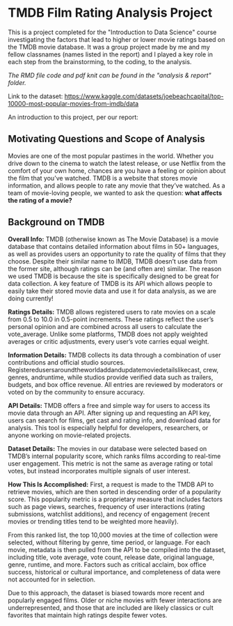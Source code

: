 # TMDB Film Rating Analysis Project

This is a project completed for the "Introduction to Data Science" course investigating the factors that lead to higher or lower movie ratings based on the TMDB movie database. It was a group project made by me and my fellow classnames (names listed in the report) and I played a key role in each step from the brainstorming, to the coding, to the analysis.

*The RMD file code and pdf knit can be found in the "analysis & report" folder.*

Link to the dataset: https://www.kaggle.com/datasets/joebeachcapital/top-10000-most-popular-movies-from-imdb/data

An introduction to this project, per our report:

## Motivating Questions and Scope of Analysis
Movies are one of the most popular pastimes in the world. Whether you drive down to the cinema to watch the latest release, or use Netflix from the comfort of your own home, chances are you have a feeling or opinion about the film that you’ve watched. TMDB is a website that stores movie information, and allows people to rate any movie that they’ve watched. As a team of movie-loving people, we wanted to ask the question: **what affects the rating of a movie?**

## Background on TMDB

**Overall Info:** TMDB (otherwise known as The Movie Database) is a movie database that contains detailed information about films in 50+ languages, as well as provides users an opportunity to rate the quality of films that they choose. Despite their similar name to IMDB, TMDB doesn’t use data from the former site, although ratings can be (and often are) similar. The reason we used TMDB is because the site is specifically designed to be great for data collection. A key feature of TMDB is its API which allows people to easily take their stored movie data and use it for data analysis, as we are doing currently!

**Ratings Details:** TMDB allows registered users to rate movies on a scale from 0.5 to 10.0 in 0.5-point increments. These ratings reflect the user’s personal opinion and are combined across all users to calculate the vote_average. Unlike some platforms, TMDB does not apply weighted averages or critic adjustments, every user’s vote carries equal weight.

**Information Details:** TMDB collects its data through a combination of user contributions and official studio sources. Registeredusersaroundtheworldaddandupdatemoviedetailslikecast, crew, genres, andruntime, while studios provide verified data such as trailers, budgets, and box office revenue. All entries are reviewed by moderators or voted on by the community to ensure accuracy.

**API Details:** TMDB offers a free and simple way for users to access its movie data through an API. After signing up and requesting an API key, users can search for films, get cast and rating info, and download data for analysis. This tool is especially helpful for developers, researchers, or anyone working on movie-related projects.

**Dataset Details:** The movies in our database were selected based on TMDB’s internal popularity score, which ranks films according to real-time user engagement. This metric is not the same as average rating or total votes, but instead incorporates multiple signals of user interest.

**How This Is Accomplished:** First, a request is made to the TMDB API to retrieve movies, which are then sorted in descending order of a popularity score. This popularity metric is a proprietary measure that includes factors such as page views, searches, frequency of user interactions (rating submissions, watchlist additions), and recency of engagement (recent movies or trending titles tend to be weighted more heavily).

From this ranked list, the top 10,000 movies at the time of collection were selected, without filtering by genre, time period, or language. For each movie, metadata is then pulled from the API to be compiled into the dataset, including title, vote average, vote count, release date, original language, genre, runtime, and more. Factors such as critical acclaim, box office success, historical or cultural importance, and completeness of data were not accounted for in selection.

Due to this approach, the dataset is biased towards more recent and popularly engaged films. Older or niche movies with fewer interactions are underrepresented, and those that are included are likely classics or cult favorites that maintain high ratings despite fewer votes.
